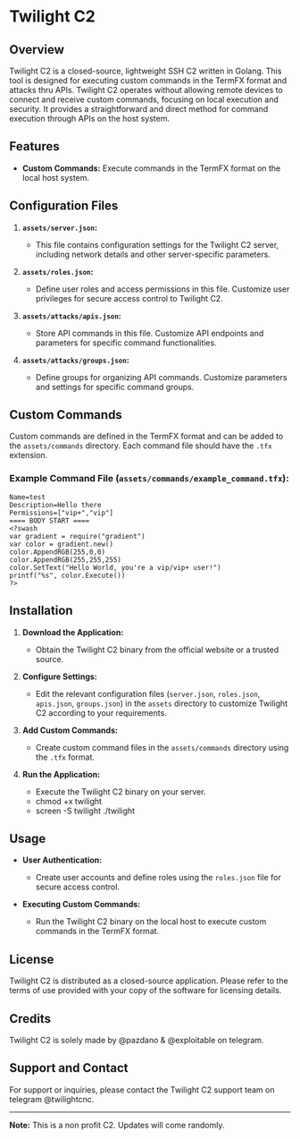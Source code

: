 # Twilight C2 

## Overview

Twilight C2 is a closed-source, lightweight SSH C2 written in Golang. This tool is designed for executing custom commands in the TermFX format and attacks thru APIs. Twilight C2 operates without allowing remote devices to connect and receive custom commands, focusing on local execution and security. It provides a straightforward and direct method for command execution through APIs on the host system.


## Features

- **Custom Commands:** Execute commands in the TermFX format on the local host system.

## Configuration Files

1. **`assets/server.json`:**
   - This file contains configuration settings for the Twilight C2 server, including network details and other server-specific parameters.

2. **`assets/roles.json`:**
   - Define user roles and access permissions in this file. Customize user privileges for secure access control to Twilight C2.

3. **`assets/attacks/apis.json`:**
   - Store API commands in this file. Customize API endpoints and parameters for specific command functionalities.

4. **`assets/attacks/groups.json`:**
   - Define groups for organizing API commands. Customize parameters and settings for specific command groups.

## Custom Commands

Custom commands are defined in the TermFX format and can be added to the `assets/commands` directory. Each command file should have the `.tfx` extension.

### Example Command File (`assets/commands/example_command.tfx`):

```tfx
Name=test
Description=Hello there
Permissions=["vip+","vip"]
==== BODY START ====
<?swash
var gradient = require("gradient")
var color = gradient.new()
color.AppendRGB(255,0,0)
color.AppendRGB(255,255,255)
color.SetText("Hello World, you're a vip/vip+ user!")
printf("%s", color.Execute())
?>
```

## Installation

1. **Download the Application:**
   - Obtain the Twilight C2 binary from the official website or a trusted source.

2. **Configure Settings:**
   - Edit the relevant configuration files (`server.json`, `roles.json`, `apis.json`, `groups.json`) in the `assets` directory to customize Twilight C2 according to your requirements.

3. **Add Custom Commands:**
   - Create custom command files in the `assets/commands` directory using the `.tfx` format.

4. **Run the Application:**
   - Execute the Twilight C2 binary on your server.
   - chmod +x twilight
   - screen -S twilight ./twilight

## Usage

- **User Authentication:**
  - Create user accounts and define roles using the `roles.json` file for secure access control.

- **Executing Custom Commands:**
  - Run the Twilight C2 binary on the local host to execute custom commands in the TermFX format.

## License

Twilight C2 is distributed as a closed-source application. Please refer to the terms of use provided with your copy of the software for licensing details.

## Credits

Twilight C2 is solely made by @pazdano & @exploitable on telegram.

## Support and Contact

For support or inquiries, please contact the Twilight C2 support team on telegram @twilightcnc.

---

**Note:** This is a non profit C2. Updates will come randomly.